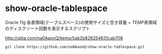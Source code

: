 # show-oracle-tablespace
Oracle 11g 各表領域(テーブルスペース)の使用サイズと空き容量 + TEMP表領域のディスクソート回数を表示するスクリプト

http://qiita.com/na0AaooQ/items/5ab2b826254631cab708

```
git clone https://github.com/na0AaooQ/show-oracle-tablespace.git
```
